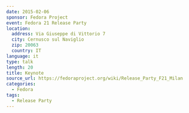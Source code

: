 ```yaml
---
date: 2015-02-06
sponsor: Fedora Project
event: Fedora 21 Release Party
location:
  address: Via Giuseppe di Vittorio 7
  city: Cernusco sul Naviglio
  zip: 20063
  country: IT
language: it
type: talk
length: 20
title: Keynote
source_url: https://fedoraproject.org/wiki/Release_Party_F21_Milan
categories:
  - Fedora
tags:
  - Release Party
---
```


